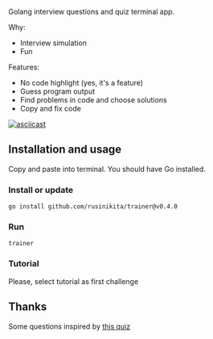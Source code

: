 Golang interview questions and quiz terminal app.

Why:
- Interview simulation
- Fun

Features:
- No code highlight (yes, it's a feature)
- Guess program output
- Find problems in code and choose solutions
- Copy and fix code

[![asciicast](https://asciinema.org/a/605076.svg)](https://asciinema.org/a/605076)

## Installation and usage

Copy and paste into terminal. You should have Go installed.

### Install or update

```
go install github.com/rusinikita/trainer@v0.4.0
```

### Run

```
trainer
```

### Tutorial

Please, select tutorial as first challenge

## Thanks

Some questions inspired by [this quiz](https://github.com/smallnest/go-concurrent-quiz)
